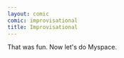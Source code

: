 ```yaml
---
layout: comic
comic: improvisational
title: Improvisational
---
```


That was fun. Now let's do Myspace.
